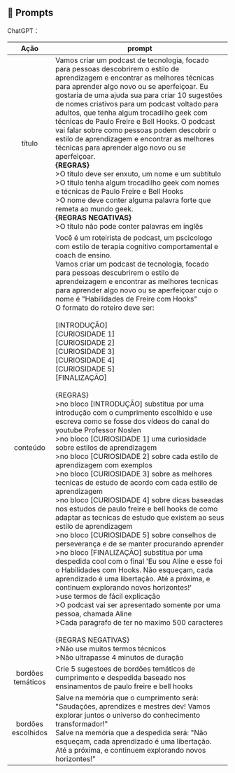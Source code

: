 ## 🧠 Prompts


ChatGPT：

|   Ação   | prompt                                                                                                                                                                                                                                                                         |
| :------: | ------------------------------------------------------------------------------------------------------------------------------------------------------------------------------------------------------------------------------------------------------------------------------ |
|  título  | Vamos criar um podcast de tecnologia, focado para pessoas descobrirem o estilo de aprendizagem e encontrar as melhores técnicas para aprender algo novo ou se aperfeiçoar. Eu gostaria de uma ajuda sua para criar 10 sugestões de nomes criativos para um podcast voltado para adultos, que tenha algum trocadilho geek com técnicas de Paulo Freire e Bell Hooks. O podcast vai falar sobre como pessoas podem descobrir o estilo de aprendizagem e encontrar as melhores técnicas para aprender algo novo ou se aperfeiçoar.<br> **{REGRAS}**<br> >O título deve ser enxuto, um nome e um subtítulo<br> >O título tenha algum trocadilho geek com nomes e técnicas de Paulo Freire e Bell Hooks<br> >O nome deve conter alguma palavra forte que remeta ao mundo geek.  <br>**{REGRAS NEGATIVAS}**<br> >O título não pode conter palavras em inglês<br> |
| conteúdo | Você é um roteirista de podcast, um pscicologo com estilo de terapia cognitivo comportamental e coach de ensino.<br> Vamos criar um podcast de tecnologia, focado para pessoas descubrirem o estilo de aprendeizagem e encontrar as melhores tecnicas para aprender algo novo ou se aperfeiçoar cujo o nome é "Habilidades de Freire com Hooks"<br> O formato do roteiro deve ser: <br> <br> [INTRODUÇÃO] <br> [CURIOSIDADE 1] <br> [CURIOSIDADE 2] <br> [CURIOSIDADE 3] <br> [CURIOSIDADE 4] <br> [CURIOSIDADE 5] <br> [FINALIZAÇÃO]<br><br> {REGRAS}<br> >no bloco [INTRODUÇÃO] substitua por uma introdução com o cumprimento escolhido e use escreva como se fosse dos vídeos do canal do youtube Professor Noslen<br> >no bloco [CURIOSIDADE 1] uma curiosidade sobre estilos de aprendizagem<br> >no bloco [CURIOSIDADE 2] sobre cada estilo de aprendizagem com exemplos<br> >no bloco [CURIOSIDADE 3] sobre as melhores tecnicas de estudo de acordo com cada estilo de aprendizagem<br> >no bloco [CURIOSIDADE 4] sobre dicas baseadas nos estudos de paulo freire e bell hooks de como adaptar as tecnicas de estudo que existem ao seus estilo de aprendizagem<br> >no bloco [CURIOSIDADE 5] sobre conselhos de perseverança e de se manter procurando aprender<br> >no bloco [FINALIZAÇÃO] substitua por uma despedida cool com o final 'Eu sou Aline e esse foi o Habilidades com Hooks. Não esqueçam, cada aprendizado é uma libertação. Até a próxima, e continuem explorando novos horizontes!'<br> >use termos de fácil explicação<br> >O podcast vai ser apresentado somente por uma pessoa, chamada Aline<br> >Cada paragrafo de ter no maximo 500 caracteres<br><br> {REGRAS NEGATIVAS}<br> >Não use muitos termos técnicos<br> >Não ultrapasse 4 minutos de duração<br> |
|bordões temáticos|Crie 5 sugestoes de bordões temáticos de cumprimento e despedida baseado nos ensinamentos de paulo freire e bell hooks|
|bordões escolhidos|Salve na memória que o cumprimento será: "Saudações, aprendizes e mestres dev! Vamos explorar juntos o universo do conhecimento transformador!"<br>Salve na memória que a despedida será: "Não esqueçam, cada aprendizado é uma libertação. Até a próxima, e continuem explorando novos horizontes!"|

